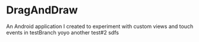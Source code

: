 # DragAndDraw
An Android application I created to experiment with custom views and touch events
in testBranch yoyo another test#2 sdfs
